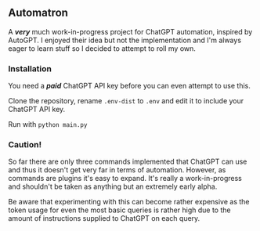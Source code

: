 ## Automatron
A ***very*** much work-in-progress project for ChatGPT automation, inspired by AutoGPT.
I enjoyed their idea but not the implementation and I'm always eager to learn stuff so I decided to attempt to roll my own.

### Installation

You need a ***paid*** ChatGPT API key before you can even attempt to use this. 

Clone the repository, rename ```.env-dist``` to ```.env``` and edit it to include your ChatGPT API key.

Run with ```python main.py```

### Caution!

So far there are only three commands implemented that ChatGPT can use and thus it doesn't get very far in terms of automation.
However, as commands are plugins it's easy to expand. It's really a work-in-progress and shouldn't be taken as anything but an extremely early alpha.

Be aware that experimenting with this can become rather expensive as the token usage for even the most basic queries is rather high due to the amount of instructions supplied to ChatGPT on each query.